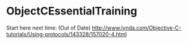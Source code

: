 # ObjectCEssentialTraining



Start here next time: 
(Out of Date)
http://www.lynda.com/Objective-C-tutorials/Using-protocols/143328/157020-4.html

